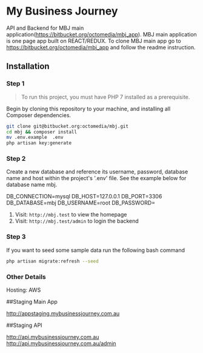 # My Business Journey

API and Backend for MBJ main application(https://bitbucket.org/octomedia/mbj_app). MBJ main application is one page app built on REACT/REDUX. To clone MBJ main app go to 
https://bitbucket.org/octomedia/mbj_app and follow the readme instruction.

## Installation

### Step 1

> To run this project, you must have PHP 7 installed as a prerequisite.

Begin by cloning this repository to your machine, and installing all Composer dependencies.

```bash
git clone git@bitbucket.org:octomedia/mbj.git
cd mbj && composer install
mv .env.example  .env
php artisan key:generate
```

### Step 2

Create a new database and reference its username, password, database name and host within the project's '.env' file. See the example below for database name mbj.

DB_CONNECTION=mysql
DB_HOST=127.0.0.1
DB_PORT=3306
DB_DATABASE=mbj
DB_USERNAME=root
DB_PASSWORD=

1. Visit: `http://mbj.test` to view the homepage
2. Visit: `http://mbj.test/admin` to login the backend


### Step 3

If you want to seed some sample data run the following bash command

```bash
php artisan migrate:refresh --seed
```


### Other Details

Hosting: AWS

##Staging Main App

http://appstaging.mybusinessjourney.com.au


##Staging API

http://api.mybusinessjourney.com.au
http://api.mybusinessjourney.com.au/admin